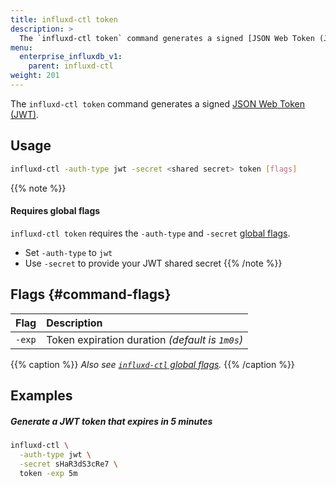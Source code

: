 ```yaml
---
title: influxd-ctl token
description: >
  The `influxd-ctl token` command generates a signed [JSON Web Token (JWT)](https://jwt.io/).
menu:
  enterprise_influxdb_v1:
    parent: influxd-ctl
weight: 201
---
```


The `influxd-ctl token` command generates a signed [JSON Web Token (JWT)](https://jwt.io/).

## Usage

```sh
influxd-ctl -auth-type jwt -secret <shared secret> token [flags]
```

{{% note %}}
#### Requires global flags

`influxd-ctl token` requires the `-auth-type` and `-secret`
[global flags](/enterprise_influxdb/v1/tools/influxd-ctl/#influxd-ctl-global-flags).

- Set `-auth-type` to `jwt`
- Use `-secret` to provide your JWT shared secret
{{% /note %}}

## Flags {#command-flags}

| Flag   | Description                                     |
| :----- | :---------------------------------------------- |
| `-exp` | Token expiration duration _(default is `1m0s`)_ |

{{% caption %}}
_Also see [`influxd-ctl` global flags](/enterprise_influxdb/v1/tools/influxd-ctl/#influxd-ctl-global-flags)._
{{% /caption %}}

## Examples

##### Generate a JWT token that expires in 5 minutes

```sh
influxd-ctl \
  -auth-type jwt \
  -secret sHaR3dS3cRe7 \
  token -exp 5m
```

